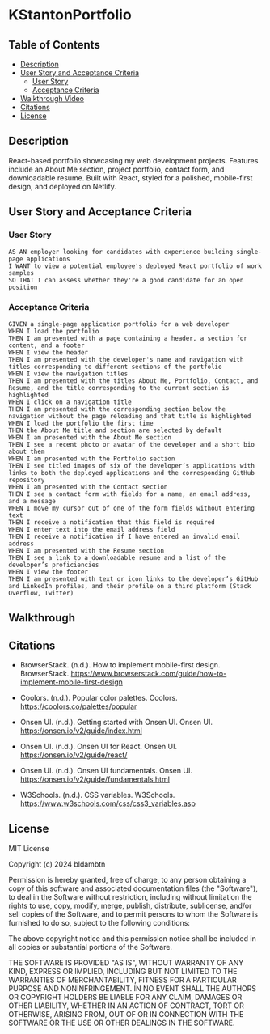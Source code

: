 # KStantonPortfolio

## Table of Contents
- [Description](#description)
- [User Story and Acceptance Criteria](#user-story-and-acceptance-criteria)
  - [User Story](#user-story)
  - [Acceptance Criteria](#acceptance-criteria)
- [Walkthrough Video](#Walkthrough-Video)
- [Citations](#citations)
- [License](#license)

## Description
React-based portfolio showcasing my web development projects. Features include an About Me section, project portfolio, contact form, and downloadable resume. Built with React, styled for a polished, mobile-first design, and deployed on Netlify.

## User Story and Acceptance Criteria

### User Story
```
AS AN employer looking for candidates with experience building single-page applications
I WANT to view a potential employee's deployed React portfolio of work samples
SO THAT I can assess whether they're a good candidate for an open position
```

### Acceptance Criteria
```
GIVEN a single-page application portfolio for a web developer
WHEN I load the portfolio
THEN I am presented with a page containing a header, a section for content, and a footer
WHEN I view the header
THEN I am presented with the developer's name and navigation with titles corresponding to different sections of the portfolio
WHEN I view the navigation titles
THEN I am presented with the titles About Me, Portfolio, Contact, and Resume, and the title corresponding to the current section is highlighted
WHEN I click on a navigation title
THEN I am presented with the corresponding section below the navigation without the page reloading and that title is highlighted
WHEN I load the portfolio the first time
THEN the About Me title and section are selected by default
WHEN I am presented with the About Me section
THEN I see a recent photo or avatar of the developer and a short bio about them
WHEN I am presented with the Portfolio section
THEN I see titled images of six of the developer’s applications with links to both the deployed applications and the corresponding GitHub repository
WHEN I am presented with the Contact section
THEN I see a contact form with fields for a name, an email address, and a message
WHEN I move my cursor out of one of the form fields without entering text
THEN I receive a notification that this field is required
WHEN I enter text into the email address field
THEN I receive a notification if I have entered an invalid email address
WHEN I am presented with the Resume section
THEN I see a link to a downloadable resume and a list of the developer’s proficiencies
WHEN I view the footer
THEN I am presented with text or icon links to the developer’s GitHub and LinkedIn profiles, and their profile on a third platform (Stack Overflow, Twitter) 
```
## Walkthrough

## Citations

*   BrowserStack. (n.d.). How to implement mobile-first design. BrowserStack. https://www.browserstack.com/guide/how-to-implement-mobile-first-design

*   Coolors. (n.d.). Popular color palettes. Coolors. https://coolors.co/palettes/popular

*   Onsen UI. (n.d.). Getting started with Onsen UI. Onsen UI. https://onsen.io/v2/guide/index.html

*   Onsen UI. (n.d.). Onsen UI for React. Onsen UI. https://onsen.io/v2/guide/react/

*   Onsen UI. (n.d.). Onsen UI fundamentals. Onsen UI. https://onsen.io/v2/guide/fundamentals.html

*   W3Schools. (n.d.). CSS variables. W3Schools. https://www.w3schools.com/css/css3_variables.asp

## License
MIT License

Copyright (c) 2024 bldambtn

Permission is hereby granted, free of charge, to any person obtaining a copy
of this software and associated documentation files (the "Software"), to deal
in the Software without restriction, including without limitation the rights
to use, copy, modify, merge, publish, distribute, sublicense, and/or sell
copies of the Software, and to permit persons to whom the Software is
furnished to do so, subject to the following conditions:

The above copyright notice and this permission notice shall be included in all
copies or substantial portions of the Software.

THE SOFTWARE IS PROVIDED "AS IS", WITHOUT WARRANTY OF ANY KIND, EXPRESS OR
IMPLIED, INCLUDING BUT NOT LIMITED TO THE WARRANTIES OF MERCHANTABILITY,
FITNESS FOR A PARTICULAR PURPOSE AND NONINFRINGEMENT. IN NO EVENT SHALL THE
AUTHORS OR COPYRIGHT HOLDERS BE LIABLE FOR ANY CLAIM, DAMAGES OR OTHER
LIABILITY, WHETHER IN AN ACTION OF CONTRACT, TORT OR OTHERWISE, ARISING FROM,
OUT OF OR IN CONNECTION WITH THE SOFTWARE OR THE USE OR OTHER DEALINGS IN THE
SOFTWARE.
